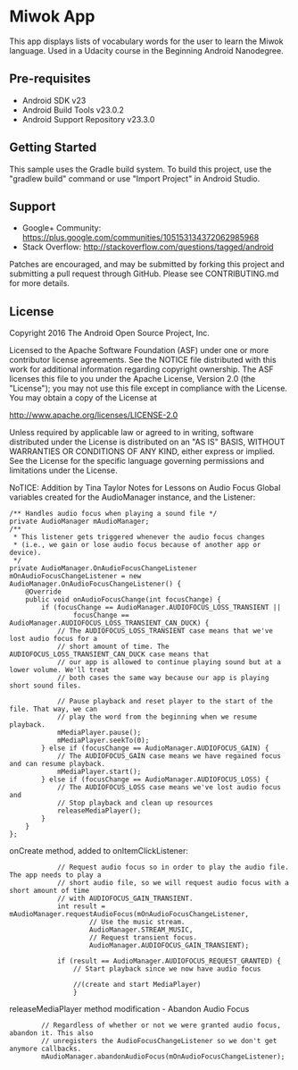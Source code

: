 Miwok App
===================================

This app displays lists of vocabulary words for the user to learn the Miwok language.
Used in a Udacity course in the Beginning Android Nanodegree.

Pre-requisites
--------------

- Android SDK v23
- Android Build Tools v23.0.2
- Android Support Repository v23.3.0

Getting Started
---------------

This sample uses the Gradle build system. To build this project, use the
"gradlew build" command or use "Import Project" in Android Studio.

Support
-------

- Google+ Community: https://plus.google.com/communities/105153134372062985968
- Stack Overflow: http://stackoverflow.com/questions/tagged/android

Patches are encouraged, and may be submitted by forking this project and
submitting a pull request through GitHub. Please see CONTRIBUTING.md for more details.

License
-------

Copyright 2016 The Android Open Source Project, Inc.

Licensed to the Apache Software Foundation (ASF) under one or more contributor
license agreements.  See the NOTICE file distributed with this work for
additional information regarding copyright ownership.  The ASF licenses this
file to you under the Apache License, Version 2.0 (the "License"); you may not
use this file except in compliance with the License.  You may obtain a copy of
the License at

http://www.apache.org/licenses/LICENSE-2.0

Unless required by applicable law or agreed to in writing, software
distributed under the License is distributed on an "AS IS" BASIS, WITHOUT
WARRANTIES OR CONDITIONS OF ANY KIND, either express or implied.  See the
License for the specific language governing permissions and limitations under
the License.

NoTICE: Addition by Tina Taylor 
Notes for Lessons on Audio Focus
Global variables created for the AudioManager instance, and the Listener:


    /** Handles audio focus when playing a sound file */
    private AudioManager mAudioManager;
    /**
     * This listener gets triggered whenever the audio focus changes
     * (i.e., we gain or lose audio focus because of another app or device).
     */
    private AudioManager.OnAudioFocusChangeListener mOnAudioFocusChangeListener = new AudioManager.OnAudioFocusChangeListener() {
        @Override
        public void onAudioFocusChange(int focusChange) {
            if (focusChange == AudioManager.AUDIOFOCUS_LOSS_TRANSIENT ||
                    focusChange == AudioManager.AUDIOFOCUS_LOSS_TRANSIENT_CAN_DUCK) {
                // The AUDIOFOCUS_LOSS_TRANSIENT case means that we've lost audio focus for a
                // short amount of time. The AUDIOFOCUS_LOSS_TRANSIENT_CAN_DUCK case means that
                // our app is allowed to continue playing sound but at a lower volume. We'll treat
                // both cases the same way because our app is playing short sound files.

                // Pause playback and reset player to the start of the file. That way, we can
                // play the word from the beginning when we resume playback.
                mMediaPlayer.pause();
                mMediaPlayer.seekTo(0);
            } else if (focusChange == AudioManager.AUDIOFOCUS_GAIN) {
                // The AUDIOFOCUS_GAIN case means we have regained focus and can resume playback.
                mMediaPlayer.start();
            } else if (focusChange == AudioManager.AUDIOFOCUS_LOSS) {
                // The AUDIOFOCUS_LOSS case means we've lost audio focus and
                // Stop playback and clean up resources
                releaseMediaPlayer();
            }
        }
    };

onCreate method, added to onItemClickListener:

                // Request audio focus so in order to play the audio file. The app needs to play a
                // short audio file, so we will request audio focus with a short amount of time
                // with AUDIOFOCUS_GAIN_TRANSIENT.
                int result = mAudioManager.requestAudioFocus(mOnAudioFocusChangeListener,
                        // Use the music stream.
                        AudioManager.STREAM_MUSIC,
                        // Request transient focus.
                        AudioManager.AUDIOFOCUS_GAIN_TRANSIENT);

                if (result == AudioManager.AUDIOFOCUS_REQUEST_GRANTED) {
                    // Start playback since we now have audio focus
                    
                    //(create and start MediaPlayer)
                    }


releaseMediaPlayer method modification - Abandon Audio Focus


            // Regardless of whether or not we were granted audio focus, abandon it. This also
            // unregisters the AudioFocusChangeListener so we don't get anymore callbacks.
            mAudioManager.abandonAudioFocus(mOnAudioFocusChangeListener);


